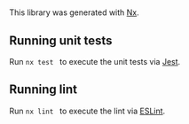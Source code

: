 #

This library was generated with [Nx](https://nx.dev).

## Running unit tests

Run `nx test ` to execute the unit tests via [Jest](https://jestjs.io).

## Running lint

Run `nx lint ` to execute the lint via [ESLint](https://eslint.org/).
